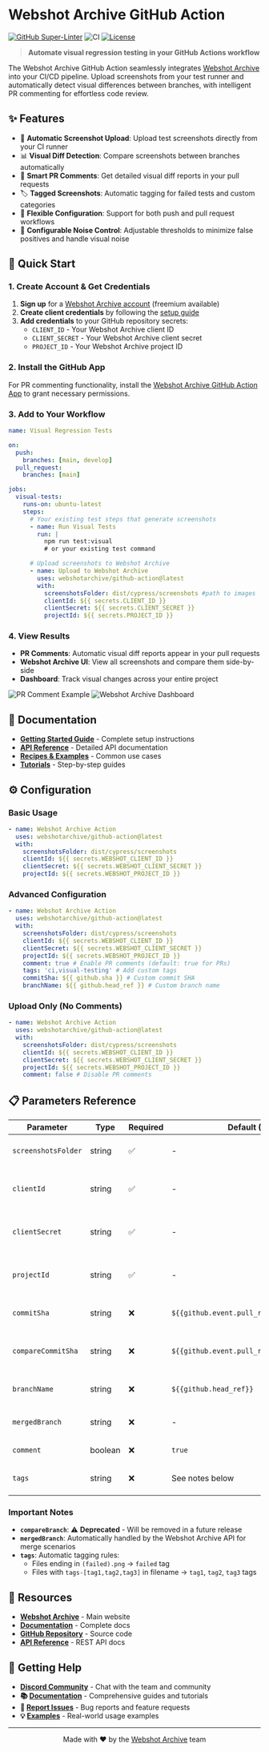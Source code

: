 # Webshot Archive GitHub Action

[![GitHub Super-Linter](https://github.com/webshotarchive/github-action/actions/workflows/linter.yml/badge.svg)](https://github.com/super-linter/super-linter)
![CI](https://github.com/webshotarchive/github-action/actions/workflows/ci.yml/badge.svg)
[![License](https://img.shields.io/badge/license-MIT-blue.svg)](LICENSE)

> **Automate visual regression testing in your GitHub Actions workflow**

The Webshot Archive GitHub Action seamlessly integrates
[Webshot Archive](https://www.webshotarchive.com) into your CI/CD pipeline.
Upload screenshots from your test runner and automatically detect visual
differences between branches, with intelligent PR commenting for effortless code
review.

## ✨ Features

- 🔄 **Automatic Screenshot Upload**: Upload test screenshots directly from your
  CI runner
- 📊 **Visual Diff Detection**: Compare screenshots between branches
  automatically
- 💬 **Smart PR Comments**: Get detailed visual diff reports in your pull
  requests
- 🏷️ **Tagged Screenshots**: Automatic tagging for failed tests and custom
  categories
- 🔧 **Flexible Configuration**: Support for both push and pull request
  workflows
- 🎯 **Configurable Noise Control**: Adjustable thresholds to minimize false
  positives and handle visual noise

## 🚀 Quick Start

### 1. Create Account & Get Credentials

1. **Sign up** for a [Webshot Archive account](https://www.webshotarchive.com)
   (freemium available)
2. **Create client credentials** by following the
   [setup guide](https://docs.webshotarchive.com/docs/tutorial-basics/create-client-credentials)
3. **Add credentials** to your GitHub repository secrets:
   - `CLIENT_ID` - Your Webshot Archive client ID
   - `CLIENT_SECRET` - Your Webshot Archive client secret
   - `PROJECT_ID` - Your Webshot Archive project ID

### 2. Install the GitHub App

For PR commenting functionality, install the
[Webshot Archive GitHub Action App](https://github.com/apps/webshot-archive-github-action/installations/new)
to grant necessary permissions.

### 3. Add to Your Workflow

```yaml
name: Visual Regression Tests

on:
  push:
    branches: [main, develop]
  pull_request:
    branches: [main]

jobs:
  visual-tests:
    runs-on: ubuntu-latest
    steps:
      # Your existing test steps that generate screenshots
      - name: Run Visual Tests
        run: |
          npm run test:visual
          # or your existing test command

      # Upload screenshots to Webshot Archive
      - name: Upload to Webshot Archive
        uses: webshotarchive/github-action@latest
        with:
          screenshotsFolder: dist/cypress/screenshots #path to images
          clientId: ${{ secrets.CLIENT_ID }}
          clientSecret: ${{ secrets.CLIENT_SECRET }}
          projectId: ${{ secrets.PROJECT_ID }}
```

### 4. View Results

- **PR Comments**: Automatic visual diff reports appear in your pull requests
- **Webshot Archive UI**: View all screenshots and compare them side-by-side
- **Dashboard**: Track visual changes across your entire project

![PR Comment Example](./docs/assets/github-comment.png)
![Webshot Archive Dashboard](./docs/assets/pixel-ui.png)

## 📖 Documentation

- **[Getting Started Guide](https://docs.webshotarchive.com/docs/intro)** -
  Complete setup instructions
- **[API Reference](https://docs.webshotarchive.com/docs/api)** - Detailed API
  documentation
- **[Recipes & Examples](https://docs.webshotarchive.com/docs/recipes/push-pr-action)** -
  Common use cases
- **[Tutorials](https://docs.webshotarchive.com/docs/intro)** - Step-by-step
  guides

## ⚙️ Configuration

### Basic Usage

```yaml
- name: Webshot Archive Action
  uses: webshotarchive/github-action@latest
  with:
    screenshotsFolder: dist/cypress/screenshots
    clientId: ${{ secrets.WEBSHOT_CLIENT_ID }}
    clientSecret: ${{ secrets.WEBSHOT_CLIENT_SECRET }}
    projectId: ${{ secrets.WEBSHOT_PROJECT_ID }}
```

### Advanced Configuration

```yaml
- name: Webshot Archive Action
  uses: webshotarchive/github-action@latest
  with:
    screenshotsFolder: dist/cypress/screenshots
    clientId: ${{ secrets.WEBSHOT_CLIENT_ID }}
    clientSecret: ${{ secrets.WEBSHOT_CLIENT_SECRET }}
    projectId: ${{ secrets.WEBSHOT_PROJECT_ID }}
    comment: true # Enable PR comments (default: true for PRs)
    tags: 'ci,visual-testing' # Add custom tags
    commitSha: ${{ github.sha }} # Custom commit SHA
    branchName: ${{ github.head_ref }} # Custom branch name
```

### Upload Only (No Comments)

```yaml
- name: Webshot Archive Action
  uses: webshotarchive/github-action@latest
  with:
    screenshotsFolder: dist/cypress/screenshots
    clientId: ${{ secrets.WEBSHOT_CLIENT_ID }}
    clientSecret: ${{ secrets.WEBSHOT_CLIENT_SECRET }}
    projectId: ${{ secrets.WEBSHOT_PROJECT_ID }}
    comment: false # Disable PR comments
```

## 📋 Parameters Reference

| Parameter           | Type    | Required | Default (PR)                              | Default (Push)             | Description                        |
| ------------------- | ------- | -------- | ----------------------------------------- | -------------------------- | ---------------------------------- |
| `screenshotsFolder` | string  | ✅       | -                                         | -                          | Path to screenshots directory      |
| `clientId`          | string  | ✅       | -                                         | -                          | Your Webshot Archive client ID     |
| `clientSecret`      | string  | ✅       | -                                         | -                          | Your Webshot Archive client secret |
| `projectId`         | string  | ✅       | -                                         | -                          | Your Webshot Archive project ID    |
| `commitSha`         | string  | ❌       | `${{github.event.pull_request.head.sha}}` | `${{github.event.after}}`  | Commit SHA for screenshots         |
| `compareCommitSha`  | string  | ❌       | `${{github.event.pull_request.base.sha}}` | `${{github.event.before}}` | Commit SHA to compare against      |
| `branchName`        | string  | ❌       | `${{github.head_ref}}`                    | `${GITHUB_REF##*/}`        | Branch name for screenshots        |
| `mergedBranch`      | string  | ❌       | -                                         | See notes below            | Branch that was merged             |
| `comment`           | boolean | ❌       | `true`                                    | `false`                    | Enable PR comments                 |
| `tags`              | string  | ❌       | See notes below                           | See notes below            | Custom tags for screenshots        |

### Important Notes

- **`compareBranch`**: ⚠️ **Deprecated** - Will be removed in a future release
- **`mergedBranch`**: Automatically handled by the Webshot Archive API for merge
  scenarios
- **`tags`**: Automatic tagging rules:
  - Files ending in `(failed).png` → `failed` tag
  - Files with `tags-[tag1,tag2,tag3]` in filename → `tag1`, `tag2`, `tag3` tags

## 🔗 Resources

- **[Webshot Archive](https://www.webshotarchive.com)** - Main website
- **[Documentation](https://docs.webshotarchive.com/)** - Complete docs
- **[GitHub Repository](https://github.com/webshotarchive/github-action)** -
  Source code
- **[API Reference](https://docs.webshotarchive.com/docs/api)** - REST API docs

## 🤝 Getting Help

- **[Discord Community](https://discord.gg/a9qkpVxPnF)** - Chat with the team
  and community
- **📚 [Documentation](https://docs.webshotarchive.com/)** - Comprehensive
  guides and tutorials
- **🐛
  [Report Issues](https://github.com/webshotarchive/github-action/issues/new)** -
  Bug reports and feature requests
- **💡
  [Examples](https://docs.webshotarchive.com/docs/recipes/push-pr-action)** -
  Real-world usage examples

---

<div align="center">
  <p>Made with ❤️ by the <a href="https://www.webshotarchive.com">Webshot Archive</a> team</p>
</div>
